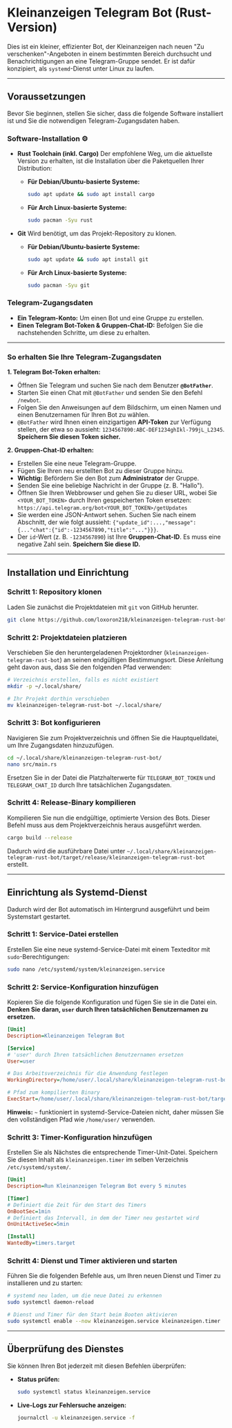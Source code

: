 # Kleinanzeigen Telegram Bot (Rust-Version)

Dies ist ein kleiner, effizienter Bot, der Kleinanzeigen nach neuen "Zu verschenken"-Angeboten in einem bestimmten Bereich durchsucht und Benachrichtigungen an eine Telegram-Gruppe sendet. Er ist dafür konzipiert, als `systemd`-Dienst unter Linux zu laufen.

-----

## Voraussetzungen

Bevor Sie beginnen, stellen Sie sicher, dass die folgende Software installiert ist und Sie die notwendigen Telegram-Zugangsdaten haben.

### Software-Installation ⚙️

  * **Rust Toolchain (inkl. Cargo)**
    Der empfohlene Weg, um die aktuellste Version zu erhalten, ist die Installation über die Paketquellen Ihrer Distribution:

      * **Für Debian/Ubuntu-basierte Systeme:**
        ```bash
        sudo apt update && sudo apt install cargo
        ```
      * **Für Arch Linux-basierte Systeme:**
        ```bash
        sudo pacman -Syu rust
        ```

  * **Git**
    Wird benötigt, um das Projekt-Repository zu klonen.

      * **Für Debian/Ubuntu-basierte Systeme:**
        ```bash
        sudo apt update && sudo apt install git
        ```
      * **Für Arch Linux-basierte Systeme:**
        ```bash
        sudo pacman -Syu git
        ```

### Telegram-Zugangsdaten

  * **Ein Telegram-Konto:** Um einen Bot und eine Gruppe zu erstellen.
  * **Einen Telegram Bot-Token & Gruppen-Chat-ID:** Befolgen Sie die nachstehenden Schritte, um diese zu erhalten.

-----

### So erhalten Sie Ihre Telegram-Zugangsdaten

**1. Telegram Bot-Token erhalten:**

  * Öffnen Sie Telegram und suchen Sie nach dem Benutzer **`@BotFather`**.
  * Starten Sie einen Chat mit `@BotFather` und senden Sie den Befehl `/newbot`.
  * Folgen Sie den Anweisungen auf dem Bildschirm, um einen Namen und einen Benutzernamen für Ihren Bot zu wählen.
  * `@BotFather` wird Ihnen einen einzigartigen **API-Token** zur Verfügung stellen, der etwa so aussieht: `1234567890:ABC-DEF1234ghIkl-799jL_L2345`. **Speichern Sie diesen Token sicher.**

**2. Gruppen-Chat-ID erhalten:**

  * Erstellen Sie eine neue Telegram-Gruppe.
  * Fügen Sie Ihren neu erstellten Bot zu dieser Gruppe hinzu.
  * **Wichtig:** Befördern Sie den Bot zum **Administrator** der Gruppe.
  * Senden Sie eine beliebige Nachricht in der Gruppe (z. B. "Hallo").
  * Öffnen Sie Ihren Webbrowser und gehen Sie zu dieser URL, wobei Sie `<YOUR_BOT_TOKEN>` durch Ihren gespeicherten Token ersetzen:
    `https://api.telegram.org/bot<YOUR_BOT_TOKEN>/getUpdates`
  * Sie werden eine JSON-Antwort sehen. Suchen Sie nach einem Abschnitt, der wie folgt aussieht: `{"update_id":...,"message":{..."chat":{"id":-1234567890,"title":"..."}}}`.
  * Der `id`-Wert (z. B. `-1234567890`) ist Ihre **Gruppen-Chat-ID**. Es muss eine negative Zahl sein. **Speichern Sie diese ID.**

-----

## Installation und Einrichtung

### Schritt 1: Repository klonen

Laden Sie zunächst die Projektdateien mit `git` von GitHub herunter.

```bash
git clone https://github.com/loxoron218/kleinanzeigen-telegram-rust-bot.git
```

### Schritt 2: Projektdateien platzieren

Verschieben Sie den heruntergeladenen Projektordner (`kleinanzeigen-telegram-rust-bot`) an seinen endgültigen Bestimmungsort. Diese Anleitung geht davon aus, dass Sie den folgenden Pfad verwenden:

```bash
# Verzeichnis erstellen, falls es nicht existiert
mkdir -p ~/.local/share/

# Ihr Projekt dorthin verschieben
mv kleinanzeigen-telegram-rust-bot ~/.local/share/
```

### Schritt 3: Bot konfigurieren

Navigieren Sie zum Projektverzeichnis und öffnen Sie die Hauptquelldatei, um Ihre Zugangsdaten hinzuzufügen.

```bash
cd ~/.local/share/kleinanzeigen-telegram-rust-bot/
nano src/main.rs
```

Ersetzen Sie in der Datei die Platzhalterwerte für `TELEGRAM_BOT_TOKEN` und `TELEGRAM_CHAT_ID` durch Ihre tatsächlichen Zugangsdaten.

### Schritt 4: Release-Binary kompilieren

Kompilieren Sie nun die endgültige, optimierte Version des Bots. Dieser Befehl muss aus dem Projektverzeichnis heraus ausgeführt werden.

```bash
cargo build --release
```

Dadurch wird die ausführbare Datei unter `~/.local/share/kleinanzeigen-telegram-rust-bot/target/release/kleinanzeigen-telegram-rust-bot` erstellt.

-----

## Einrichtung als Systemd-Dienst

Dadurch wird der Bot automatisch im Hintergrund ausgeführt und beim Systemstart gestartet.

### Schritt 1: Service-Datei erstellen

Erstellen Sie eine neue systemd-Service-Datei mit einem Texteditor mit `sudo`-Berechtigungen:

```bash
sudo nano /etc/systemd/system/kleinanzeigen.service
```

### Schritt 2: Service-Konfiguration hinzufügen

Kopieren Sie die folgende Konfiguration und fügen Sie sie in die Datei ein. **Denken Sie daran, `user` durch Ihren tatsächlichen Benutzernamen zu ersetzen.**

```ini
[Unit]
Description=Kleinanzeigen Telegram Bot

[Service]
# 'user' durch Ihren tatsächlichen Benutzernamen ersetzen
User=user

# Das Arbeitsverzeichnis für die Anwendung festlegen
WorkingDirectory=/home/user/.local/share/kleinanzeigen-telegram-rust-bot

# Pfad zum kompilierten Binary
ExecStart=/home/user/.local/share/kleinanzeigen-telegram-rust-bot/target/release/kleinanzeigen-telegram-rust-bot
```

**Hinweis:** `~` funktioniert in systemd-Service-Dateien nicht, daher müssen Sie den vollständigen Pfad wie `/home/user/` verwenden.

### Schritt 3: Timer-Konfiguration hinzufügen

Erstellen Sie als Nächstes die entsprechende Timer-Unit-Datei. Speichern Sie diesen Inhalt als `kleinanzeigen.timer` im selben Verzeichnis `/etc/systemd/system/`.

```ini
[Unit]
Description=Run Kleinanzeigen Telegram Bot every 5 minutes

[Timer]
# Definiert die Zeit für den Start des Timers
OnBootSec=1min
# Definiert das Intervall, in dem der Timer neu gestartet wird
OnUnitActiveSec=5min

[Install]
WantedBy=timers.target
```

### Schritt 4: Dienst und Timer aktivieren und starten

Führen Sie die folgenden Befehle aus, um Ihren neuen Dienst und Timer zu installieren und zu starten:

```bash
# systemd neu laden, um die neue Datei zu erkennen
sudo systemctl daemon-reload

# Dienst und Timer für den Start beim Booten aktivieren
sudo systemctl enable --now kleinanzeigen.service kleinanzeigen.timer
```

-----

## Überprüfung des Dienstes

Sie können Ihren Bot jederzeit mit diesen Befehlen überprüfen:

  * **Status prüfen:**
    ```bash
    sudo systemctl status kleinanzeigen.service
    ```
  * **Live-Logs zur Fehlersuche anzeigen:**
    ```bash
    journalctl -u kleinanzeigen.service -f
    ```
